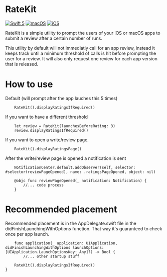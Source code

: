 # RateKit

[![Swift 5](https://img.shields.io/badge/language-Swift-orange.svg)](https://swift.org)
[![macOS](https://img.shields.io/badge/OS-macOS-green.svg)](https://developer.apple.com/macos/)
[![iOS](https://img.shields.io/badge/OS-iOS-green.svg)](https://developer.apple.com/ios/)

RateKit is a simple utility to prompt the users of your iOS or macOS apps to submit a review after a certain number of runs.

This utility by default will not immediatly call for an app review, instead it keeps track until a minimum threshold of calls is hit before prompting the user for a review. It will also only request one review for each app version that is released.

# How to use

Default (will prompt after the app lauches this 5 times)

```
    RateKit().displayRatingsIfRequired()
```

If you want to have a different threshold

```
    let review = RateKit(launchesBeforeRating: 3)
    review.displayRatingsIfRequired()

```
If you want to open a write/review page. 

```
    RateKit().displayRatingsPage()
```

After the write/review page is opened a notification is sent

```
    NotificationCenter.default.addObserver(self, selector: #selector(reviewPageOpened), name: .ratingsPageOpened, object: nil)
    
    @objc func reviewPageOpened(_ notification: Notification) {
        //... code process
    }
```

# Recommended placement

Recommended placement is in the AppDelegate.swift file in the didFinishLaunchingWithOptions function. That way it's guaranteed to check once per app launch.

```
    func application(_ application: UIApplication, didFinishLaunchingWithOptions launchOptions: [UIApplication.LaunchOptionsKey: Any]?) -> Bool {
        //... other startup stuff
        
    RateKit().displayRatingsIfRequired()
}
```
